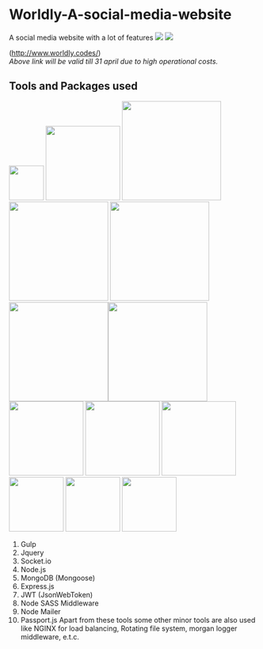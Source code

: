 # Worldly-A-social-media-website
A social media website with a lot of features
<img src="https://img.shields.io/github/issues/Sanscode2911/Worldly-A-social-media-website"> <img src="https://img.shields.io/badge/Dev-InProgress-orange">

(http://www.worldly.codes/)<br>
*Above link will be valid till 31 april due to high operational costs.*
## Tools and Packages used
<img src="https://raw.githubusercontent.com/gulpjs/artwork/master/gulp-2x.png" width=70> <img src="https://miro.medium.com/max/800/0*g3ns8QALNBBH7CBA." width=150> <img src="https://t1.daumcdn.net/cfile/tistory/226E113C5660EF950B" width=200> <img src="https://upload.wikimedia.org/wikipedia/commons/d/d9/Node.js_logo.svg" width=200> <img src="https://cdn.iconscout.com/icon/free/png-512/mongodb-226029.png" width=200> <img src="https://transang.me/content/images/2019/11/ExpressJS.png" width=200><img src="https://vegibit.com/wp-content/uploads/2018/07/JSON-Web-Token-Authentication-With-Node.png" width=200> <img src="https://camo.githubusercontent.com/f1e23b7f0efb3e6acf2b5a11c0379e5c51cc911b/68747470733a2f2f7261776769742e636f6d2f736173732f6e6f64652d736173732f6d61737465722f6d656469612f6c6f676f2e737667" width=150> <img src="https://i1.wp.com/community.nodemailer.com/wp-content/uploads/2015/10/n2-2.png?fit=422%2C360&ssl=1" width=150> <img src="https://miro.medium.com/max/400/1*YI1tt4kGzvea-v4dAhZ90w.png" width=150>
 <img src="https://camo.githubusercontent.com/f1e23b7f0efb3e6acf2b5a11c0379e5c51cc911b/68747470733a2f2f7261776769742e636f6d2f736173732f6e6f64652d736173732f6d61737465722f6d656469612f6c6f676f2e737667" width=110> <img src="https://i1.wp.com/community.nodemailer.com/wp-content/uploads/2015/10/n2-2.png?fit=422%2C360&ssl=1" width=110> <img src="https://miro.medium.com/max/400/1*YI1tt4kGzvea-v4dAhZ90w.png" width=110>
1. Gulp
2. Jquery
3. Socket.io
4. Node.js
5. MongoDB (Mongoose)
6. Express.js
7. JWT (JsonWebToken)
8. Node SASS Middleware
9. Node Mailer
10. Passport.js
Apart from these tools some other minor tools are also used like NGINX for load balancing, Rotating file system, morgan logger middleware, e.t.c.

